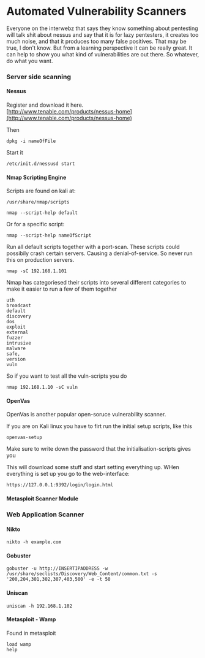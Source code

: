 # Automated Vulnerability Scanners



Everyone on the interwebz that says they know something about pentesting will talk shit about nessus and say that it is for lazy pentesters, it creates too much noise, and that it produces too many false positives. That may be true, I don't know. But from a learning perspective it can be really great. It can help to show you what kind of vulnerabilities are out there. So whatever, do what you want.

### Server side scanning <a id="server-side-scanning"></a>

#### Nessus <a id="nessus"></a>

Register and download it here.  
[http://www.tenable.com/products/nessus-home](http://www.tenable.com/products/nessus-home)

Then

```text
dpkg -i nameOfFile
```

Start it

```text
/etc/init.d/nessusd start
```

#### Nmap Scripting Engine <a id="nmap-scripting-engine"></a>

Scripts are found on kali at:

```text
/usr/share/nmap/scripts
```

```text
nmap --script-help default
```

Or for a specific script:

```text
nmap --script-help nameOfScript
```

Run all default scripts together with a port-scan. These scripts could possibily crash certain servers. Causing a denial-of-service. So never run this on production servers.

```text
nmap -sC 192.168.1.101
```

Nmap has categoriesed their scripts into several different categories to make it easier to run a few of them together

```text
uth
broadcast
default
discovery
dos
exploit
external
fuzzer
intrusive
malware
safe, 
version
vuln
```

So if you want to test all the vuln-scripts you do

```text
nmap 192.168.1.10 -sC vuln
```

#### OpenVas <a id="openvas"></a>

OpenVas is another popular open-soruce vulnerability scanner.

If you are on Kali linux you have to firt run the initial setup scripts, like this

```text
openvas-setup
```

Make sure to write down the password that the initialisation-scripts gives you

This will download some stuff and start setting everything up. WHen everything is set up you go to the web-interface:

```text
https://127.0.0.1:9392/login/login.html
```

#### Metasploit Scanner Module <a id="metasploit-scanner-module"></a>

### Web Application Scanner <a id="web-application-scanner"></a>

#### Nikto <a id="nikto"></a>

```text
nikto -h example.com
```

#### Gobuster <a id="gobuster"></a>

```text
gobuster -u http://INSERTIPADDRESS -w /usr/share/seclists/Discovery/Web_Content/common.txt -s '200,204,301,302,307,403,500' -e -t 50
```

#### Uniscan <a id="uniscan"></a>

```text
uniscan -h 192.168.1.102
```

#### Metasploit - Wamp <a id="metasploit---wamp"></a>

Found in metasploit

```text
load wamp
help
```


